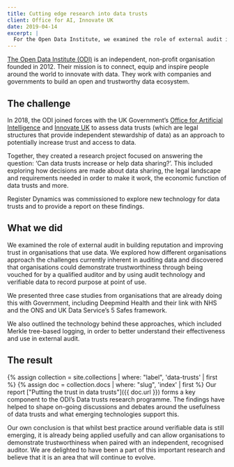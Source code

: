 ```yaml
---
title: Cutting edge research into data trusts
client: Office for AI, Innovate UK
date: 2019-04-14
excerpt: |
  For the Open Data Institute, we examined the role of external audit in building reputation and improving trust in organisations that use data. We explored how different organisations approach the challenges currently inherent in auditing data and discovered that organisations could demonstrate trustworthiness through being vouched for by a qualified auditor and by using audit technology and verifiable data to record purpose at point of use.
---
```

[The Open Data Institute (ODI)](https://theodi.org) is an independent, non-profit organisation founded in 2012. Their mission is to connect, equip and inspire people around the world to innovate with data. They work with companies and governments to build an open and trustworthy data ecosystem.

## The challenge

In 2018, the ODI joined forces with the UK Government’s [Office for Artificial Intelligence](https://twitter.com/OfficeForAI) and [Innovate UK](https://www.gov.uk/government/organisations/innovate-uk) to assess data trusts (which are legal structures that provide independent stewardship of data) as an approach to potentially increase trust and access to data.

Together, they created a research project focused on answering the question: ‘Can data trusts increase or help data sharing?’. This included exploring how decisions are made about data sharing, the legal landscape and requirements needed in order to make it work, the economic function of data trusts and more.

Register Dynamics was commissioned to explore new technology for data trusts and to provide a report on these findings.

## What we did

We examined the role of external audit in building reputation and improving trust in organisations that use data. We explored how different organisations approach the challenges currently inherent in auditing data and discovered that organisations could demonstrate trustworthiness through being vouched for by a qualified auditor and by using audit technology and verifiable data to record purpose at point of use.

We presented three case studies from organisations that are already doing this with Government, including Deepmind Health and their link with NHS and the ONS and UK Data Service’s 5 Safes framework.

We also outlined the technology behind these approaches, which included Merkle tree-based logging, in order to better understand their effectiveness and use in external audit.

## The result

{% assign collection = site.collections | where: "label", 'data-trusts' | first %}
{% assign doc = collection.docs | where: "slug", 'index' | first %}
Our report ["Putting the trust in data trusts"]({{ doc.url }}) forms a key component to the ODI’s Data trusts research programme. The findings have helped to shape on-going discussions and debates around the usefulness of data trusts and what emerging technologies support this.

Our own conclusion is that whilst best practice around verifiable data is still emerging, it is already being applied usefully and can allow organisations to demonstrate trustworthiness when paired with an independent, recognised auditor.  We are delighted to have been a part of this important research and believe that it is an area that will continue to evolve.
